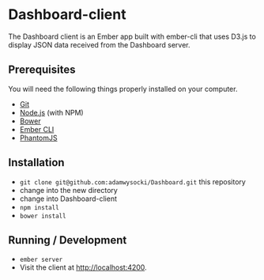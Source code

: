 # Dashboard-client

The Dashboard client is an Ember app built with ember-cli that uses D3.js to display JSON data received from the Dashboard server. 

## Prerequisites

You will need the following things properly installed on your computer.

* [Git](http://git-scm.com/)
* [Node.js](http://nodejs.org/) (with NPM)
* [Bower](http://bower.io/)
* [Ember CLI](http://www.ember-cli.com/)
* [PhantomJS](http://phantomjs.org/)

## Installation

* `git clone git@github.com:adamwysocki/Dashboard.git` this repository
* change into the new directory
* change into Dashboard-client
* `npm install`
* `bower install`

## Running / Development

* `ember server`
* Visit the client at [http://localhost:4200](http://localhost:4200).

